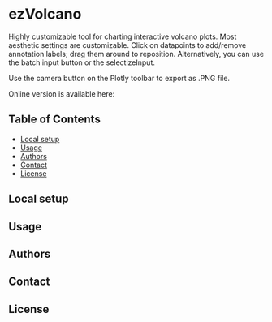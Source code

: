 # ezVolcano
Highly customizable tool for charting interactive volcano plots. Most aesthetic settings are customizable. Click on datapoints to add/remove annotation labels; drag them around to reposition. Alternatively, you can use the batch input button or the selectizeInput.

Use the camera button on the Plotly toolbar to export as .PNG file.

Online version is available here: 

## Table of Contents

- [Local setup](#local-setup)
- [Usage](#usage)
- [Authors](#authors)
- [Contact](#contact)
- [License](#license)

## Local setup
## Usage
## Authors
## Contact
## License


